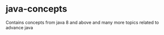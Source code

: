 # java-concepts
Contains concepts from java  8 and above and many more topics related to advance java
